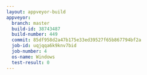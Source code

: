 ```yaml
---
layout: appveyor-build
appveyor:
  branch: master
  build-id: 38743487
  build-number: 449
  commit: 85df958d2a47b175e33ed39527f65b867794bf2a
  job-id: uqjqqa6k9knv7bid
  job-number: 4
  os-name: Windows
  test-result: 0
---
```

